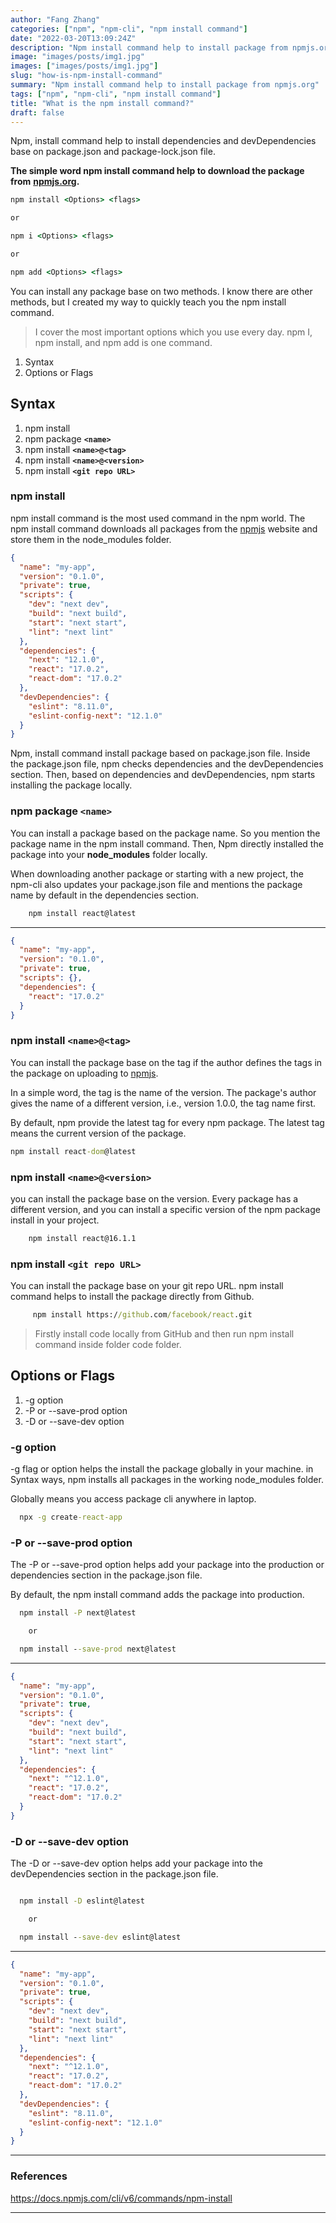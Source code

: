 ```yaml
---
author: "Fang Zhang"
categories: ["npm", "npm-cli", "npm install command"]
date: "2022-03-20T13:09:24Z"
description: "Npm install command help to install package from npmjs.org"
image: "images/posts/img1.jpg"
images: ["images/posts/img1.jpg"]
slug: "how-is-npm-install-command"
summary: "Npm install command help to install package from npmjs.org"
tags: ["npm", "npm-cli", "npm install command"]
title: "What is the npm install command?"
draft: false
---
```


Npm, install command help to install dependencies and devDependencies base on package.json and package-lock.json file.

**The simple word npm install command help to download the package from** [**npmjs.org**](https://www.npmjs.com/)**.**

```cmd
npm install <Options> <flags>

or

npm i <Options> <flags>

or

npm add <Options> <flags>
```

You can install any package base on two methods. I know there are other methods, but I created my way to quickly teach you the npm install command.

> I cover the most important options which you use every day. npm I, npm install, and npm add is one command.

1. Syntax
2. Options or Flags

## Syntax

1. npm install
2. npm package **`<name>`**
3. npm install **`<name>@<tag>`**
4. npm install **`<name>@<version>`**
5. npm install **`<git repo URL>`**

### npm install

npm install command is the most used command in the npm world. The npm install command downloads all packages from the [npmjs](https://www.npmjs.com/) website and store them in the node_modules folder.

```json
{
  "name": "my-app",
  "version": "0.1.0",
  "private": true,
  "scripts": {
    "dev": "next dev",
    "build": "next build",
    "start": "next start",
    "lint": "next lint"
  },
  "dependencies": {
    "next": "12.1.0",
    "react": "17.0.2",
    "react-dom": "17.0.2"
  },
  "devDependencies": {
    "eslint": "8.11.0",
    "eslint-config-next": "12.1.0"
  }
}
```

Npm, install command install package based on package.json file. Inside the package.json file, npm checks dependencies and the devDependencies section. Then, based on dependencies and devDependencies, npm starts installing the package locally.

### npm package **`<name>`**

You can install a package based on the package name. So you mention the package name in the npm install command. Then, Npm directly installed the package into your **node_modules** folder locally.

When downloading another package or starting with a new project, the npm-cli also updates your package.json file and mentions the package name by default in the dependencies section.

```cmd
    npm install react@latest
```

---

```json
{
  "name": "my-app",
  "version": "0.1.0",
  "private": true,
  "scripts": {},
  "dependencies": {
    "react": "17.0.2"
  }
}
```

### npm install `<name>@<tag>`

You can install the package base on the tag if the author defines the tags in the package on uploading to [npmjs](https://www.npmjs.com/).

In a simple word, the tag is the name of the version. The package's author gives the name of a different version, i.e., version 1.0.0, the tag name first.

By default, npm provide the latest tag for every npm package. The latest tag means the current version of the package.

```cmd
npm install react-dom@latest
```

### npm install `<name>@<version>`

you can install the package base on the version. Every package has a different version, and you can install a specific version of the npm package install in your project.

```cmd
    npm install react@16.1.1
```

### npm install `<git repo URL>`

You can install the package base on your git repo URL. npm install command helps to install the package directly from Github.

```cmd
     npm install https://github.com/facebook/react.git
```

> Firstly install code locally from GitHub and then run npm install command inside folder code folder.

## Options or Flags

1. -g option
2. -P or --save-prod option
3. -D or --save-dev option

### -g option

\-g flag or option helps the install the package globally in your machine. in Syntax ways, npm installs all packages in the working node_modules folder.

Globally means you access package cli anywhere in laptop.

```cmd
  npx -g create-react-app
```

### -P or --save-prod option

The -P or --save-prod option helps add your package into the production or dependencies section in the package.json file.

By default, the npm install command adds the package into production.

```cmd
  npm install -P next@latest

    or

  npm install --save-prod next@latest
```

---

```json
{
  "name": "my-app",
  "version": "0.1.0",
  "private": true,
  "scripts": {
    "dev": "next dev",
    "build": "next build",
    "start": "next start",
    "lint": "next lint"
  },
  "dependencies": {
    "next": "^12.1.0",
    "react": "17.0.2",
    "react-dom": "17.0.2"
  }
}
```

### -D or --save-dev option

The -D or --save-dev option helps add your package into the devDependencies section in the package.json file.

```cmd

  npm install -D eslint@latest

    or

  npm install --save-dev eslint@latest

```

---

```json
{
  "name": "my-app",
  "version": "0.1.0",
  "private": true,
  "scripts": {
    "dev": "next dev",
    "build": "next build",
    "start": "next start",
    "lint": "next lint"
  },
  "dependencies": {
    "next": "^12.1.0",
    "react": "17.0.2",
    "react-dom": "17.0.2"
  },
  "devDependencies": {
    "eslint": "8.11.0",
    "eslint-config-next": "12.1.0"
  }
}
```

---

### References

https://docs.npmjs.com/cli/v6/commands/npm-install

---
